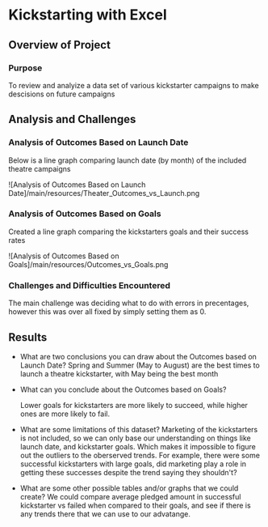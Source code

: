 # Kickstarting with Excel

## Overview of Project

### Purpose

To review and analyize a data set of various kickstarter campaigns to make descisions on future campaigns

## Analysis and Challenges

### Analysis of Outcomes Based on Launch Date
Below is a line graph comparing launch date (by month) of the included theatre campaigns

![Analysis of Outcomes Based on Launch Date]/main/resources/Theater_Outcomes_vs_Launch.png

### Analysis of Outcomes Based on Goals
Created a line graph comparing the kickstarters goals and their success rates
 
![Analysis of Outcomes Based on Goals]/main/resources/Outcomes_vs_Goals.png
### Challenges and Difficulties Encountered

The main challenge was deciding what to do with errors in precentages, however this was over all fixed by simply setting them as 0. 

## Results

- What are two conclusions you can draw about the Outcomes based on Launch Date?
  Spring and Summer (May to August) are the best times to launch a theatre kickstarter, with May being the best month
  
- What can you conclude about the Outcomes based on Goals?

  Lower goals for kickstarters are more likely to succeed, while higher ones are more likely to fail.

- What are some limitations of this dataset?
  Marketing of the kickstarters is not included, so we can only base our understanding on things like launch date, and kickstarter goals. Which makes it impossible to figure out the outliers to the oberserved trends.
  For example, there were some successful kickstarters with large goals, did marketing play a role in getting these successes despite the trend saying they shouldn't? 


- What are some other possible tables and/or graphs that we could create?
  We could compare average pledged amount in successful kickstarter vs failed when compared to their goals, and see if there is any trends there that we can use to our advatange.
